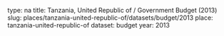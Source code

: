 type: na
title: Tanzania, United Republic of / Government Budget (2013)
slug: places/tanzania-united-republic-of/datasets/budget/2013
place: tanzania-united-republic-of
dataset: budget
year: 2013
